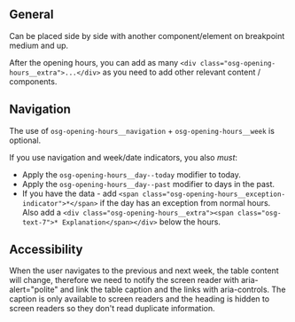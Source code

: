 ## General

Can be placed side by side with another component/element on breakpoint medium and up.

After the opening hours, you can add as many `<div class="osg-opening-hours__extra">...</div>` as you need to add other relevant content / components.

## Navigation

The use of `osg-opening-hours__navigation` + `osg-opening-hours__week` is optional.

If you use navigation and week/date indicators, you also _must_:

- Apply the `osg-opening-hours__day--today` modifier to today.
- Apply the `osg-opening-hours__day--past` modifier to days in the past.
- If you have the data - add `<span class="osg-opening-hours__exception-indicator">*</span>` if the day has an exception from normal hours. Also add a `<div class="osg-opening-hours__extra"><span class="osg-text-7">* Explanation</span></div>` below the hours.

## Accessibility

When the user navigates to the previous and next week, the table content will change, therefore we need to notify the screen reader with aria-alert="polite" and link the table caption and the links with aria-controls.
The caption is only available to screen readers and the heading is hidden to screen readers so they don't read duplicate information.
